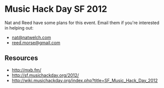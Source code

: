 # Music Hack Day SF 2012

Nat and Reed have some plans for this event. Email them if you're interested in helping out:

 * <nat@natwelch.com>
 * <reed.morse@gmail.com>

## Resources

 * <http://mxb.fm/>
 * <http://sf.musichackday.org/2012/>
 * <http://wiki.musichackday.org/index.php?title=SF_Music_Hack_Day_2012>
